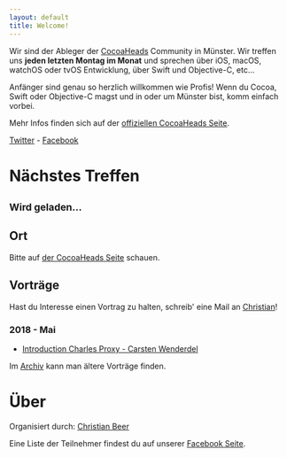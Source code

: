 ```yaml
---
layout: default
title: Welcome!
---
```


Wir sind der Ableger der [CocoaHeads](http://www.cocoaheads.org) Community in Münster. Wir treffen uns **jeden letzten Montag im Monat** und sprechen über iOS, macOS, watchOS oder tvOS Entwicklung, über Swift und Objective-C, etc...

Anfänger sind genau so herzlich willkommen wie Profis! Wenn du Cocoa, Swift oder Objective-C magst und in oder um Münster bist, komm einfach vorbei.

Mehr Infos finden sich auf der <a href="http://cocoaheads.org:8106/de/Muenster/index.html">offiziellen CocoaHeads Seite</a>.

<!--  id="social-buttons" -->
<div class="container-fluid">
	<a class="twitter" href="https://twitter.com/cocoaheads_ms"><span class="title">Twitter</span></a>
	 - 
	<a class="vimeo" href="https://www.facebook.com/groups/cocoaheads.ms/"><span clasS="title">Facebook</span></a> 
	<div class="clear"></div>
</div>

# Nächstes Treffen

<h2 class="meeting upcoming" id="nextMeeting"><small>Wird geladen…</small></h2>
<!-- Bitte auf <a href="http://cocoaheads.org:8106/de/Muenster/index.html">der CocoaHeads Seite</a> schauen. -->

<script language="JavaScript">
var evnt;
function _ical_callback(event) {
  evnt = event;

  var nextMeeting = document.getElementById("nextMeeting");
  var options = { year: "numeric", month: "long", day: "numeric", hour: "numeric", minute: "2-digit" };
  nextMeeting.innerHTML = "" + event.startDate.toJSDate().toLocaleDateString("de-DE", options) 
	+ "<br>" + event.location;
}
loadICal(_ical_callback);
</script>

## Ort

Bitte auf <a href="http://cocoaheads.org:8106/de/Muenster/index.html">der CocoaHeads Seite</a> schauen.

<!--<address><a href="https://www.warpzone.ms/wiki/newbiebereich:besuch">WarpZone.ms</a><br/>
Am Hawerkamp<br/>
Münster<br/>
</address>
(<a href="https://www.google.de/maps/place/warpzone+e.V./@51.944511,7.63893">map</a>)
-->
<!-- <address><a href="https://www.facebook.com/stullenschmiede/info?tab=page_info">Café Dreiklang</a><br/>
Wolbecker Straße 38<br/>
48155 Münster<br/>
</address>
(<a href="https://www.google.com/maps/place/Wolbecker+Str.+38,+48155+Münster,+Germany/@51.9574967,7.6398686,17z/data=!3m1!4b1!4m2!3m1!1s0x47b9bad8f0000673:0xf2987a2491b207cd">map</a>)
-->

<!--<address><a href="https://www.google.com/maps/place/Früh+Bis+Spät/@51.961794,7.633094,17z/data=!3m1!4b1!4m2!3m1!1s0x47b9bae7be7a8a05:0xef38ea6ffd59a6f2">Früh bis Spät</a><br/>
Alter Steinweg 31<br/>
48143 Münster<br/>
</address>
(<a href="https://www.google.com/maps/place/Früh+Bis+Spät/@51.961794,7.633094,17z/data=!3m1!4b1!4m2!3m1!1s0x47b9bae7be7a8a05:0xef38ea6ffd59a6f2">map</a>)-->

## Vorträge

<div id="talk-survey" class="drop-shadow lifted">
    Hast du Interesse einen Vortrag zu halten, schreib' eine Mail an <a href="mailto:cocoaheads-ms@chbeer.de">Christian</a>!
</div>


### 2018 - Mai

* [Introduction Charles Proxy - Carsten Wenderdel](talks/201805_Carsten_Wenderdel_Charles-Proxy.pdf)

Im [Archiv](talks-archive.html) kann man ältere Vorträge finden.

<!--
# Vergangene Treffen

* Apple Event (live) "Spring Forward." - [RSVP](https://www.facebook.com/events/1571788669765074/)


 -->

# Über

Organisiert durch: [Christian Beer](http://chbeer.de)

Eine Liste der Teilnehmer findest du auf unserer [Facebook Seite](https://www.facebook.com/groups/cocoaheads.ms/).

